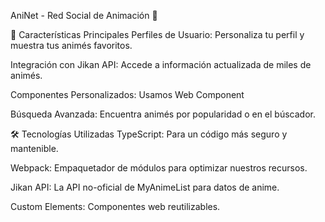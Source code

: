 AniNet - Red Social de Animación 🎌

🌟 Características Principales
Perfiles de Usuario: Personaliza tu perfil y muestra tus animés favoritos.

Integración con Jikan API: Accede a información actualizada de miles de animés.

Componentes Personalizados: Usamos Web Component

Búsqueda Avanzada: Encuentra animés por popularidad o en el búscador.

🛠 Tecnologías Utilizadas
TypeScript: Para un código más seguro y mantenible.

Webpack: Empaquetador de módulos para optimizar nuestros recursos.

Jikan API: La API no-oficial de MyAnimeList para datos de anime.

Custom Elements: Componentes web reutilizables.



